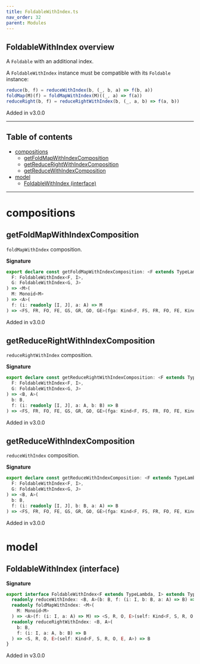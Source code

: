 ```yaml
---
title: FoldableWithIndex.ts
nav_order: 32
parent: Modules
---
```


## FoldableWithIndex overview

A `Foldable` with an additional index.

A `FoldableWithIndex` instance must be compatible with its `Foldable` instance:

```ts
reduce(b, f) = reduceWithIndex(b, (_, b, a) => f(b, a))
foldMap(M)(f) = foldMapWithIndex(M)((_, a) => f(a))
reduceRight(b, f) = reduceRightWithIndex(b, (_, a, b) => f(a, b))
```

Added in v3.0.0

---

<h2 class="text-delta">Table of contents</h2>

- [compositions](#compositions)
  - [getFoldMapWithIndexComposition](#getfoldmapwithindexcomposition)
  - [getReduceRightWithIndexComposition](#getreducerightwithindexcomposition)
  - [getReduceWithIndexComposition](#getreducewithindexcomposition)
- [model](#model)
  - [FoldableWithIndex (interface)](#foldablewithindex-interface)

---

# compositions

## getFoldMapWithIndexComposition

`foldMapWithIndex` composition.

**Signature**

```ts
export declare const getFoldMapWithIndexComposition: <F extends TypeLambda, I, G extends TypeLambda, J>(
  F: FoldableWithIndex<F, I>,
  G: FoldableWithIndex<G, J>
) => <M>(
  M: Monoid<M>
) => <A>(
  f: (i: readonly [I, J], a: A) => M
) => <FS, FR, FO, FE, GS, GR, GO, GE>(fga: Kind<F, FS, FR, FO, FE, Kind<G, GS, GR, GO, GE, A>>) => M
```

Added in v3.0.0

## getReduceRightWithIndexComposition

`reduceRightWithIndex` composition.

**Signature**

```ts
export declare const getReduceRightWithIndexComposition: <F extends TypeLambda, I, G extends TypeLambda, J>(
  F: FoldableWithIndex<F, I>,
  G: FoldableWithIndex<G, J>
) => <B, A>(
  b: B,
  f: (i: readonly [I, J], a: A, b: B) => B
) => <FS, FR, FO, FE, GS, GR, GO, GE>(fga: Kind<F, FS, FR, FO, FE, Kind<G, GS, GR, GO, GE, A>>) => B
```

Added in v3.0.0

## getReduceWithIndexComposition

`reduceWithIndex` composition.

**Signature**

```ts
export declare const getReduceWithIndexComposition: <F extends TypeLambda, I, G extends TypeLambda, J>(
  F: FoldableWithIndex<F, I>,
  G: FoldableWithIndex<G, J>
) => <B, A>(
  b: B,
  f: (i: readonly [I, J], b: B, a: A) => B
) => <FS, FR, FO, FE, GS, GR, GO, GE>(fga: Kind<F, FS, FR, FO, FE, Kind<G, GS, GR, GO, GE, A>>) => B
```

Added in v3.0.0

# model

## FoldableWithIndex (interface)

**Signature**

```ts
export interface FoldableWithIndex<F extends TypeLambda, I> extends TypeClass<F> {
  readonly reduceWithIndex: <B, A>(b: B, f: (i: I, b: B, a: A) => B) => <S, R, O, E>(self: Kind<F, S, R, O, E, A>) => B
  readonly foldMapWithIndex: <M>(
    M: Monoid<M>
  ) => <A>(f: (i: I, a: A) => M) => <S, R, O, E>(self: Kind<F, S, R, O, E, A>) => M
  readonly reduceRightWithIndex: <B, A>(
    b: B,
    f: (i: I, a: A, b: B) => B
  ) => <S, R, O, E>(self: Kind<F, S, R, O, E, A>) => B
}
```

Added in v3.0.0
